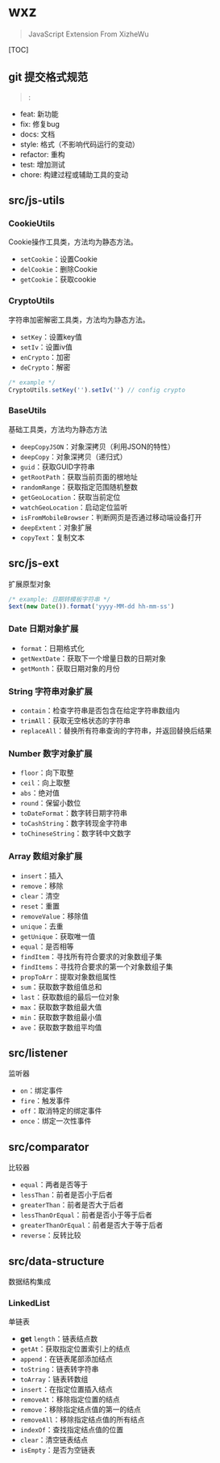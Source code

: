 # wxz

> JavaScript Extension From XizheWu

[TOC]

## git 提交格式规范
> <type>: <body>

- feat: 新功能
- fix: 修复bug
- docs: 文档
- style: 格式（不影响代码运行的变动）
- refactor: 重构
- test: 增加测试
- chore: 构建过程或辅助工具的变动

## src/js-utils

### CookieUtils

Cookie操作工具类，方法均为静态方法。

- `setCookie`：设置Cookie
- `delCookie`：删除Cookie
- `getCookie`：获取cookie

### CryptoUtils

字符串加密解密工具类，方法均为静态方法。

- `setKey`：设置key值
- `setIv`：设置iv值
- `enCrypto`：加密
- `deCrypto`：解密

```javascript
/* example */
CryptoUtils.setKey('').setIv('') // config crypto
```

### BaseUtils

基础工具类，方法均为静态方法

- `deepCopyJSON`：对象深拷贝（利用JSON的特性）
- `deepCopy`：对象深拷贝（递归式）
- `guid`：获取GUID字符串
- `getRootPath`：获取当前页面的根地址
- `randomRange`：获取指定范围随机整数
- `getGeoLocation`：获取当前定位
- `watchGeoLocation`：启动定位监听
- `isFromMobileBrowser`：判断网页是否通过移动端设备打开
- `deepExtent`：对象扩展
- `copyText`：复制文本

## src/js-ext

扩展原型对象

```javascript
/* example: 日期转模板字符串 */
$ext(new Date()).format('yyyy-MM-dd hh-mm-ss')
```

### Date 日期对象扩展

- `format`：日期格式化
- `getNextDate`：获取下一个增量日数的日期对象
- `getMonth`：获取日期对象的月份

### String 字符串对象扩展

- `contain`：检查字符串是否包含在给定字符串数组内
- `trimAll`：获取无空格状态的字符串
- `replaceAll`：替换所有符串查询的字符串，并返回替换后结果

### Number 数字对象扩展

- `floor`：向下取整
- `ceil`：向上取整
- `abs`：绝对值
- `round`：保留小数位
- `toDateFormat`：数字转日期字符串
- `toCashString`：数字转现金字符串
- `toChineseString`：数字转中文数字

### Array 数组对象扩展

- `insert`：插入
- `remove`：移除
- `clear`：清空
- `reset`：重置
- `removeValue`：移除值
- `unique`：去重
- `getUnique`：获取唯一值
- `equal`：是否相等
- `findItem`：寻找所有符合要求的对象数组子集
- `findItems`：寻找符合要求的第一个对象数组子集
- `propToArr`：提取对象数组属性
- `sum`：获取数字数组值总和
- `last`：获取数组的最后一位对象
- `max`：获取数字数组最大值
- `min`：获取数字数组最小值
- `ave`：获取数字数组平均值

## src/listener

监听器

- `on`：绑定事件
- `fire`：触发事件
- `off`：取消特定的绑定事件
- `once`：绑定一次性事件

## src/comparator

比较器

- `equal`：两者是否等于
- `lessThan`：前者是否小于后者
- `greaterThan`：前者是否大于后者
- `lessThanOrEqual`：前者是否小于等于后者
- `greaterThanOrEqual`：前者是否大于等于后者
- `reverse`：反转比较

## src/data-structure

数据结构集成

### LinkedList

单链表

- **get** `length`：链表结点数
- `getAt`：获取指定位置索引上的结点
- `append`：在链表尾部添加结点
- `toString`：链表转字符串
- `toArray`：链表转数组
- `insert`：在指定位置插入结点
- `removeAt`：移除指定位置的结点
- `remove`：移除指定结点值的第一的结点
- `removeAll`：移除指定结点值的所有结点
- `indexOf`：查找指定结点值的位置
- `clear`：清空链表结点
- `isEmpty`：是否为空链表

